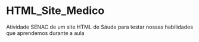 # HTML_Site_Medico
 Atividade SENAC de um site HTML de Sáude para testar nossas habilidades que aprendemos durante a aula
